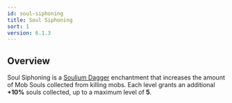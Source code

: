 ```yaml
---
id: soul-siphoning
title: Soul Siphoning
sort: 1
version: 6.1.3
---
```


## Overview

Soul Siphoning is a [Soulium Dagger](../items/soulium-dagger.md) enchantment that increases the amount of Mob Souls collected from killing mobs. Each level grants an additional **+10%** souls collected, up to a maximum level of **5**.
